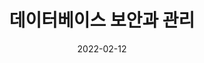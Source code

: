 ---
title:  "데이터베이스 보안과 관리"
excerpt: "데이터베이스 보안과 관리에 대한 설명"
categories: Oracle Database
tags:
  - [Blog,Oracle Database]

toc: true
toc_sticky: true
 
date: 2022-02-12
last_modified_at: 2022-02-12
---